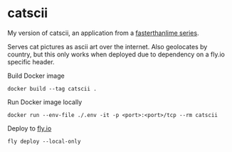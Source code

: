 # catscii

My version of catscii, an application from a [fasterthanlime series](https://fasterthanli.me/series/building-a-rust-service-with-nix).

Serves cat pictures as ascii art over the internet. Also geolocates by country, but this only works when deployed due to dependency on a fly.io specific header.

Build Docker image
```
docker build --tag catscii .
```

Run Docker image locally
```
docker run --env-file ./.env -it -p <port>:<port>/tcp --rm catscii 
```

Deploy to [fly.io](https://fly.io/)
```
fly deploy --local-only
```

